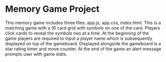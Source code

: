 # Memory Game Project
This memory game includes three files: app.js, app.css, index.html. 
This is a matching game with a 16 card grid with symbols on one of the card. Players click cards to reveal the symbols two at a time. 
At the beginning of the game players are required to input a player name which is subsequently displayed on top of the gameboard.
Displayed alongside the gameboard is a star rating timer and move counter.
At the end of the game an alert message prompts user with game stats.

